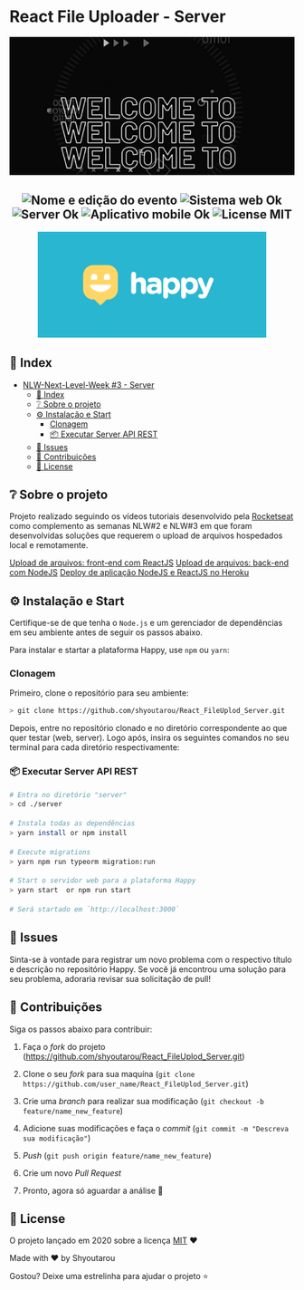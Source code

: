 # React File Uploader - Server

<p align="center">
  <img src="https://raw.githubusercontent.com/shyoutarou/NLW-Next-Level-Week-3/master/.github/demo.gif" alt="NLW Intro" width="650px" />
</p>

<h2 align="center">
  <img src="https://img.shields.io/badge/Next%20Level%20Week-%233-lightblue?style=for-the-badge" alt="Nome e edição do evento" />
  <img src="https://img.shields.io/badge/web%3F-OK-lightblue?style=for-the-badge" alt="Sistema web Ok" />
  <img src="https://img.shields.io/badge/server%3F-OK-lightblue?style=for-the-badge" alt="Server Ok" />
  <img src="https://img.shields.io/badge/Mobile%3F-OK-lightblue?style=for-the-badge" alt="Aplicativo mobile Ok" />
  <img src="https://img.shields.io/badge/License-MIT-lightblue?style=for-the-badge" alt="License MIT" />

</h2>

<p align="center">
  <img src="https://raw.githubusercontent.com/shyoutarou/NLW-Next-Level-Week-3/master/.github/HappyLogo.png" alt="Happy Logo" width="80%" />
</p>

## 📌 Index

- [NLW-Next-Level-Week #3 - Server](#nlw-next-level-week-3---server)
  - [📌 Index](#-index)
  - [❔ Sobre o projeto](#-sobre-o-projeto)
  <!-- - [📸 Screenshots](#-screenshots) -->
  - [⚙ Instalação e Start](#-instalação-e-start)
    - [Clonagem](#clonagem)
    - [📦 Executar Server API REST](#-executar-server-api-rest)
  - [🐛 Issues](#-issues)
  - [🤝 Contribuições](#-contribuições)
  - [📜 License](#-license)

## ❔ Sobre o projeto

Projeto realizado seguindo os vídeos tutoriais desenvolvido pela [Rocketseat](https://www.youtube.com/channel/UCSfwM5u0Kce6Cce8_S72olg) como complemento as semanas NLW#2 e NLW#3 em que foram desenvolvidas soluções que requerem o upload de arquivos hospedados local e remotamente.

[Upload de arquivos: front-end com ReactJS](https://www.youtube.com/watch?v=G5UZmvkLWSQ)
[Upload de arquivos: back-end com NodeJS](https://www.youtube.com/watch?v=MkkbUfcZUZM)
[Deploy de aplicação NodeJS e ReactJS no Heroku](https://www.youtube.com/watch?v=-j7vLmBMsEU)

<!-- ## 📸 Screenshots

### Web Interface com ReactJS

<p align="center">
  <img src="https://raw.githubusercontent.com/shyoutarou/NLW-Next-Level-Week-3/master/.github/demo_web.gif" alt="Happy Web" width="100%" />
</p> -->

## ⚙ Instalação e Start

Certifique-se de que tenha o `Node.js` e um gerenciador de dependências em seu ambiente antes de seguir os passos abaixo.

Para instalar e startar a plataforma Happy, use `npm` ou `yarn`:

### Clonagem

Primeiro, clone o repositório para seu ambiente:

```bash
> git clone https://github.com/shyoutarou/React_FileUplod_Server.git 
```

Depois, entre no repositório clonado e no diretório correspondente ao que quer testar (web, server).
Logo após, insira os seguintes comandos no seu terminal para cada diretório respectivamente:

### 📦 Executar Server API REST

```bash
# Entra no diretório "server"
> cd ./server

# Instala todas as dependências
> yarn install or npm install

# Execute migrations
> yarn npm run typeorm migration:run

# Start o servidor web para a plataforma Happy
> yarn start  or npm run start

# Será startado em `http://localhost:3000`
```

## 🐛 Issues

Sinta-se à vontade para registrar um novo problema com o respectivo título e descrição no repositório Happy. Se você já encontrou uma solução para seu problema, adoraria revisar sua solicitação de pull!

## 🤝 Contribuições

Siga os passos abaixo para contribuir:

1. Faça o *fork* do projeto (<https://github.com/shyoutarou/React_FileUplod_Server.git>)

2. Clone o seu *fork* para sua maquína (`git clone https://github.com/user_name/React_FileUplod_Server.git`)

3. Crie uma *branch* para realizar sua modificação (`git checkout -b feature/name_new_feature`)

4. Adicione suas modificações e faça o *commit* (`git commit -m "Descreva sua modificação"`)

5. *Push* (`git push origin feature/name_new_feature`)

6. Crie um novo *Pull Request*

7. Pronto, agora só aguardar a análise 🚀 


## 📜 License

O projeto lançado em 2020 sobre a licença [MIT](./LICENSE) ❤️ 

Made with ♥ by Shyoutarou

Gostou? Deixe uma estrelinha para ajudar o projeto ⭐

 


